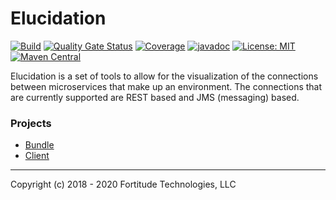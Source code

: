 # Elucidation

[![Build](https://github.com/elucidation-project/elucidation/workflows/build/badge.svg)](https://github.com/elucidation-project/elucidation/actions?query=workflow%3Abuild)
[![Quality Gate Status](https://sonarcloud.io/api/project_badges/measure?project=elucidation-project_elucidation&metric=alert_status)](https://sonarcloud.io/dashboard?id=elucidation-project_elucidation)
[![Coverage](https://sonarcloud.io/api/project_badges/measure?project=elucidation-project_elucidation&metric=coverage)](https://sonarcloud.io/dashboard?id=elucidation-project_elucidation)
[![javadoc](https://javadoc.io/badge2/org.kiwiproject/elucidation/javadoc.svg)](https://javadoc.io/doc/org.kiwiproject/elucidation)
[![License: MIT](https://img.shields.io/badge/License-MIT-blue.svg)](https://opensource.org/licenses/MIT)
[![Maven Central](https://img.shields.io/maven-central/v/org.kiwiproject/elucidation)](https://central.sonatype.com/artifact/org.kiwiproject/elucidation/)

Elucidation is a set of tools to allow for the visualization of the connections between microservices that make up an 
environment.  The connections that are currently supported are REST based and JMS (messaging) based.
### Projects
* [Bundle](elucidation-bundle/README.md)
* [Client](elucidation-client/README.md)

---
Copyright (c) 2018 - 2020 Fortitude Technologies, LLC
